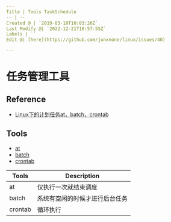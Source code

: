```yaml
---
Title | Tools TaskSchedule
-- | --
Created @ | `2019-03-10T10:03:26Z`
Last Modify @| `2022-12-21T10:57:55Z`
Labels | ``
Edit @| [here](https://github.com/junxnone/linux/issues/40)

---
```

# 任务管理工具

## Reference

- [Linux下的计划任务at，batch，crontab](http://www.cnblogs.com/sijidou/p/10485983.html)

## Tools

- [at](./Linux_at)
- [batch](./Linux_batch)
- [crontab](./Linux_crontab)

Tools | Description
-- | --
at |  仅执行一次就结束调度
batch | 系统有空闲的时候才进行后台任务
crontab | 循环执行
